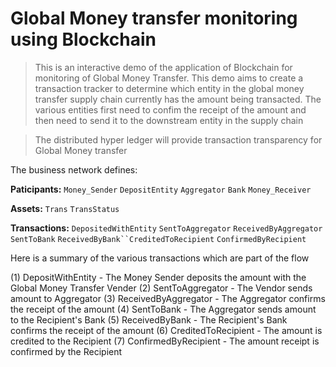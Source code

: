 # Global Money transfer monitoring using Blockchain

> This is an interactive demo of the application of Blockchain for monitoring of Global Money Transfer. This demo aims to create a transaction tracker to determine which entity in the global money transfer supply chain currently has the amount being transacted. The various entities first need to confim the receipt of the amount and then need to send it to the downstream entity in the supply chain

>The distributed hyper ledger will provide transaction transparency for Global Money transfer

The business network defines:

**Paticipants:** `Money_Sender` `DepositEntity` `Aggregator` `Bank` `Money_Receiver`

**Assets:** `Trans` `TransStatus`

**Transactions:** `DepositedWithEntity` `SentToAggregator` `ReceivedByAggregator` `SentToBank` `ReceivedByBank``CreditedToRecipient` `ConfirmedByRecipient`

Here is a summary of the various transactions which are part of the flow

(1) DepositWithEntity - The Money Sender deposits the amount with the Global Money Transfer Vender
(2) SentToAggregator - The Vendor sends amount to Aggregator
(3) ReceivedByAggregator - The Aggregator confirms the receipt of the amount
(4) SentToBank - The Aggregator sends amount to the Recipient's Bank
(5) ReceivedByBank - The Recipient's Bank confirms the receipt of the amount
(6) CreditedToRecipient - The amount is credited to the Recipient
(7) ConfirmedByRecipient - The amount receipt is confirmed by the Recipient


